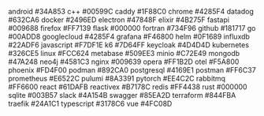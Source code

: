 android     #34A853
c++         #00599C
caddy       #1F88C0
chrome      #4285F4
datadog     #632CA6
docker      #2496ED
electron    #47848F
elixir      #4B275F
fastapi     #009688
firefox     #FF7139
flask       #000000
fortran     #734F96
github      #181717
go          #00ADD8
googlecloud #4285F4
grafana     #F46800
helm        #0F1689
influxdb    #22ADF6
javascript  #F7DF1E
k6          #7D64FF
keycloak    #4D4D4D
kubernetes  #326CE5
linux       #FCC624
metabase    #509EE3
minio       #C72E49
mongodb     #47A248
neo4j       #4581C3
nginx       #009639
opera       #FF1B2D
otel        #F5A800
phoenix     #FD4F00
podman      #892CA0
postgresql  #4169E1
postman     #FF6C37
prometheus  #E6522C
pulumi      #8A3391
pytorch     #EE4C2C
rabbitmq    #FF6600
react       #61DAFB
reactivex   #B7178C
redis       #FF4438
rust        #000000
sqlite      #003B57
slack       #4A154B
swagger     #85EA2D
terraform   #844FBA
traefik     #24A1C1
typescript  #3178C6
vue         #4FC08D